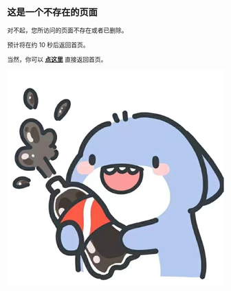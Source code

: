 ## 这是一个不存在的页面

对不起，您所访问的页面不存在或者已删除。

预计将在约 <span id="timeout">10</span> 秒后返回首页。

当然，你可以 **[点这里](https://hanwall.github.io/)** 直接返回首页。

![](./resources/404.jpeg)

<script>
let countTime = 10;
let url ;
function count() {
  document.getElementById('timeout').textContent = countTime;
  countTime -= 1;
  if(countTime === 0){
        
        url = location.protocol+"//"+location.host+"/about/";
    
   
        location.href = url;
}
  setTimeout(() => {
    if (countTime >=0){
        count();
    }else{
        alert("跳转失败，请点击【点这里】重新访问")
        countTime=0;
    }
  }, 1000);
}
count();
</script>
